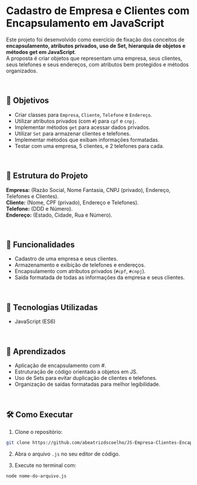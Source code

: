 # Cadastro de Empresa e Clientes com Encapsulamento em JavaScript

Este projeto foi desenvolvido como exercício de fixação dos conceitos de **encapsulamento, atributos privados, uso de Set, hierarquia de objetos e métodos get em JavaScript**.  
A proposta é criar objetos que representam uma empresa, seus clientes, seus telefones e seus endereços, com atributos bem protegidos e métodos organizados.

<br>

## 📝 Objetivos
- Criar classes para `Empresa`, `Cliente`, `Telefone` e `Endereço`.
- Utilizar atributos privados (com `#`) para `cpf` e `cnpj`.
- Implementar métodos `get` para acessar dados privados.
- Utilizar `Set` para armazenar clientes e telefones.
- Implementar métodos que exibam informações formatadas.
- Testar com uma empresa, 5 clientes, e 2 telefones para cada.

<br>

## 📂 Estrutura do Projeto
**Empresa:** (Razão Social, Nome Fantasia, CNPJ (privado), Endereço, Telefones e Clientes). <br>
**Cliente:** (Nome, CPF (privado), Endereço e Telefones). <br>
**Telefone:** (DDD e Número). <br>
**Endereço:** (Estado, Cidade, Rua e Número).

<br>

## 🔁 Funcionalidades
- Cadastro de uma empresa e seus clientes.
- Armazenamento e exibição de telefones e endereços.
- Encapsulamento com atributos privados (`#cpf`, `#cnpj`).
- Saída formatada de todas as informações da empresa e seus clientes.

<br>

## 📂 Tecnologias Utilizadas
- JavaScript (ES6)

<br>

## 🎯 Aprendizados
- Aplicação de encapsulamento com #.
- Estruturação de código orientado a objetos em JS.
- Uso de Sets para evitar duplicação de clientes e telefones.
- Organização de saídas formatadas para melhor legibilidade.

<br>

## 🛠️ Como Executar
1. Clone o repositório:
```bash
git clone https://github.com/abeatrizdscoelho/JS-Empresa-Clientes-Encapsulamento.git
```
2. Abra o arquivo ```.js``` no seu editor de código.

3. Execute no terminal com:
```bash
node nome-do-arquivo.js
```

